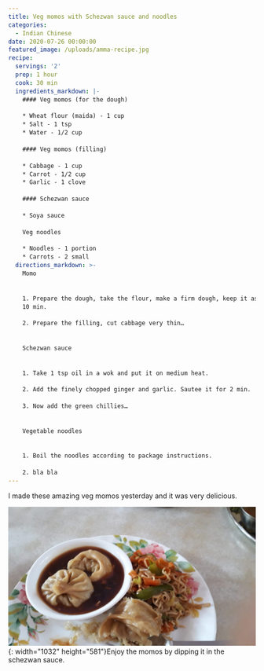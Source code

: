 ```yaml
---
title: Veg momos with Schezwan sauce and noodles
categories:
  - Indian Chinese
date: 2020-07-26 00:00:00
featured_image: /uploads/amma-recipe.jpg
recipe:
  servings: '2'
  prep: 1 hour
  cook: 30 min
  ingredients_markdown: |-
    #### Veg momos (for the dough)

    * Wheat flour (maida) - 1 cup
    * Salt - 1 tsp
    * Water - 1/2 cup

    #### Veg momos (filling)

    * Cabbage - 1 cup
    * Carrot - 1/2 cup
    * Garlic - 1 clove

    #### Schezwan sauce

    * Soya sauce

    Veg noodles

    * Noodles - 1 portion
    * Carrots - 2 small
  directions_markdown: >-
    Momo


    1. Prepare the dough, take the flour, make a firm dough, keep it aside for
    10 min.

    2. Prepare the filling, cut cabbage very thin…


    Schezwan sauce


    1. Take 1 tsp oil in a wok and put it on medium heat.

    2. Add the finely chopped ginger and garlic. Sautee it for 2 min.

    3. Now add the green chillies…


    Vegetable noodles


    1. Boil the noodles according to package instructions.

    2. bla bla
---
```


I made these amazing veg momos yesterday and it was very delicious.

![](/uploads/amma-recipe-1.jpg){: width="1032" height="581"}Enjoy the momos by dipping it in the schezwan sauce.